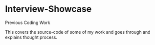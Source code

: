 # Interview-Showcase
Previous Coding Work


This covers the source-code of some of my work and goes through and explains thought process.
